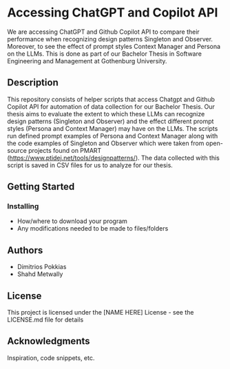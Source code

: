 # Accessing ChatGPT and Copilot API

We are accessing ChatGPT and Github Copilot API to compare their performance when recognizing design patterns Singleton and Observer. Moreover, to see the effect of prompt styles Context Manager and Persona on the LLMs. This is done as part of our Bachelor Thesis in Software Engineering and Management at Gothenburg University.

## Description

This repository consists of helper scripts that access Chatgpt and Github Copilot API for automation of data collection for our Bachelor Thesis. Our thesis aims to evaluate the extent to which these LLMs can recognize design patterns (Singleton and Observer) and the effect different prompt styles (Persona and Context Manager) may have on the LLMs. The scripts run defined prompt examples of Persona and Context Manager along with the code examples of Singleton and Observer which were taken from open-source projects found on PMART (https://www.ptidej.net/tools/designpatterns/). The data collected with this script is saved in CSV files for us to analyze for our thesis.

## Getting Started

### Installing

* How/where to download your program
* Any modifications needed to be made to files/folders

## Authors

- Dimitrios Pokkias
- Shahd Metwally

## License

This project is licensed under the [NAME HERE] License - see the LICENSE.md file for details

## Acknowledgments

Inspiration, code snippets, etc.
